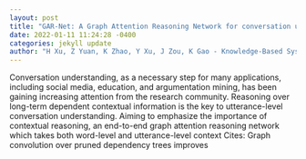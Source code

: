 ```yaml
--- 
layout: post 
title: "GAR-Net: A Graph Attention Reasoning Network for conversation understanding" 
date: 2022-01-11 11:24:28 -0400 
categories: jekyll update 
author: "H Xu, Z Yuan, K Zhao, Y Xu, J Zou, K Gao - Knowledge-Based Systems, 2022" 
--- 
```

Conversation understanding, as a necessary step for many applications, including social media, education, and argumentation mining, has been gaining increasing attention from the research community. Reasoning over long-term dependent contextual information is the key to utterance-level conversation understanding. Aiming to emphasize the importance of contextual reasoning, an end-to-end graph attention reasoning network which takes both word-level and utterance-level context Cites: Graph convolution over pruned dependency trees improves